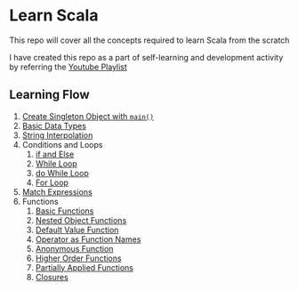 # Learn Scala

This repo will cover all the concepts required to learn Scala from the scratch

I have created this repo as a part of self-learning and development activity by referring the [Youtube Playlist](https://www.youtube.com/playlist?list=PLS1QulWo1RIagob5D6kMIAvu7DQC5VTh3)

## Learning Flow
1. [Create Singleton Object with `main()`](https://github.com/kunalashar25/learn-scala/blob/main/src/main/scala/Object/HelloWorld.scala)
2. [Basic Data Types](https://github.com/kunalashar25/learn-scala/blob/main/src/main/scala/DataTypes/DataTypesVariables.scala)
3. [String Interpolation](https://github.com/kunalashar25/learn-scala/blob/main/src/main/scala/Strings/StringInterpolation.scala)
4. Conditions and Loops
    1. [if and Else](https://github.com/kunalashar25/learn-scala/blob/main/src/main/scala/ConditionsAndLoops/IfElse.scala)
    2. [While Loop](https://github.com/kunalashar25/learn-scala/blob/main/src/main/scala/ConditionsAndLoops/WhileLoop.scala)
    3. [do While Loop](https://github.com/kunalashar25/learn-scala/blob/main/src/main/scala/ConditionsAndLoops/doWhileLoop.scala)
    4. [For Loop](https://github.com/kunalashar25/learn-scala/blob/main/src/main/scala/ConditionsAndLoops/ForLoop.scala)
5. [Match Expressions](https://github.com/kunalashar25/learn-scala/blob/main/src/main/scala/Expressions/MatchExpressions.scala)
6. Functions
    1. [Basic Functions](https://github.com/kunalashar25/learn-scala/blob/main/src/main/scala/Functions/BasicFunctions.scala)
    2. [Nested Object Functions](https://github.com/kunalashar25/learn-scala/blob/main/src/main/scala/Functions/NestedObjectFunctions.scala)
    3. [Default Value Function](https://github.com/kunalashar25/learn-scala/blob/main/src/main/scala/Functions/DefaultValueFunction.scala)
    4. [Operator as Function Names](https://github.com/kunalashar25/learn-scala/blob/main/src/main/scala/Functions/OperatorAsFunctionNames.scala)
    5. [Anonymous Function](https://github.com/kunalashar25/learn-scala/blob/main/src/main/scala/Functions/AnonymousFunctions.scala)
    6. [Higher Order Functions](https://github.com/kunalashar25/learn-scala/blob/main/src/main/scala/Functions/HigherOrderFunctions.scala)
    7. [Partially Applied Functions](https://github.com/kunalashar25/learn-scala/blob/main/src/main/scala/Functions/PartiallyAppliedFunctions.scala)
    8. [Closures](https://github.com/kunalashar25/learn-scala/blob/main/src/main/scala/Functions/Closures.scala)